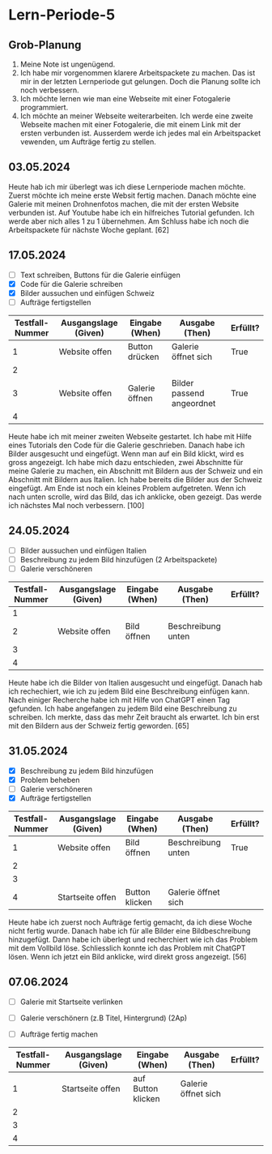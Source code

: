 # Lern-Periode-5


## Grob-Planung
1. Meine Note ist ungenügend.
2. Ich habe mir vorgenommen klarere Arbeitspackete zu machen. Das ist mir in der letzten Lernperiode gut gelungen. Doch die Planung sollte ich noch verbessern.
3. Ich möchte lernen wie man eine Webseite mit einer Fotogalerie programmiert.
4. Ich möchte an meiner Webseite weiterarbeiten. Ich werde eine zweite Webseite machen mit einer Fotogalerie, die mit einem Link mit der ersten verbunden ist. Ausserdem werde ich jedes mal ein Arbeitspacket vewenden, um Aufträge fertig zu stellen.

## 03.05.2024
Heute hab ich mir überlegt was ich diese Lernperiode machen möchte. Zuerst möchte ich meine erste Websit fertig machen. Danach möchte eine Galerie mit meinen Drohnenfotos machen, die mit der ersten Website verbunden ist. Auf Youtube habe ich ein hilfreiches Tutorial gefunden. Ich werde aber nich alles  1 zu 1 übernehmen. Am Schluss habe ich noch die Arbeitspackete für nächste Woche geplant. [62]

## 17.05.2024
- [ ] Text schreiben, Buttons für die Galerie einfügen 
- [x] Code für die Galerie schreiben     
- [x] Bilder aussuchen und einfügen Schweiz 
- [ ] Aufträge fertigstellen 

| Testfall-Nummer | Ausgangslage (Given) | Eingabe (When) | Ausgabe (Then) | Erfüllt? |
| --------------- | -------------------- | -------------- | -------------- | -------- |
| 1               |   Website offen                   |   Button drücken             |  Galerie öffnet sich              |   True       |
| 2               |                      |                |                |          |
| 3               |    Website offen                  |  Galerie öffnen              |   Bilder passend angeordnet             |  True        |
| 4               |                      |                |                |          |

Heute habe ich mit meiner zweiten Webseite gestartet. Ich habe mit Hilfe eines Tutorials den Code für die Galerie geschrieben. Danach habe ich Bilder ausgesucht und eingefügt. Wenn man auf ein Bild klickt, wird es gross angezeigt. Ich habe mich dazu entschieden, zwei Abschnitte für meine Galerie zu machen, ein Abschnitt mit Bildern aus der Schweiz und ein Abschnitt mit Bildern aus Italien. Ich habe bereits die Bilder aus der Schweiz eingefügt. Am Ende ist noch ein kleines Problem aufgetreten. Wenn ich nach unten scrolle, wird das Bild, das ich anklicke, oben gezeigt. Das werde ich nächstes Mal noch verbessern. [100]

## 24.05.2024
- [ ] Bilder aussuchen und einfügen Italien
- [ ] Beschreibung zu jedem Bild hinzufügen (2 Arbeitspackete)
- [ ] Galerie verschöneren

| Testfall-Nummer | Ausgangslage (Given) | Eingabe (When) | Ausgabe (Then) | Erfüllt? |
| --------------- | -------------------- | -------------- | -------------- | -------- |
| 1               |                      |                |                |          |
| 2               |  Website offen                    |  Bild öffnen              |   Beschreibung unten             |          |
| 3               |                      |                |                |          |
| 4               |                      |                |                |          |

Heute habe ich die Bilder von Italien ausgesucht und eingefügt. Danach hab ich rechechiert, wie ich zu jedem Bild eine Beschreibung einfügen kann. Nach einiger Recherche habe ich mit Hilfe von ChatGPT einen Tag gefunden. Ich habe angefangen zu jedem Bild eine Beschreibung zu schreiben. Ich merkte, dass das mehr Zeit braucht als erwartet. Ich bin erst mit den Bildern aus der Schweiz fertig geworden. [65]


## 31.05.2024
- [x] Beschreibung zu jedem Bild hinzufügen
- [x] Problem beheben
- [ ] Galerie verschöneren
- [x] Aufträge fertigstellen

| Testfall-Nummer | Ausgangslage (Given) | Eingabe (When) | Ausgabe (Then) | Erfüllt? |
| --------------- | -------------------- | -------------- | -------------- | -------- |
| 1               |  Website offen                    |   Bild öffnen             |   Beschreibung unten             |   True       |
| 2               |                      |               |              |          |
| 3               |                      |                |                |          |
| 4               | Startseite offen                     |  Button klicken              | Galerie öffnet sich               |          |

Heute habe ich zuerst noch Aufträge fertig gemacht, da ich diese Woche nicht fertig wurde. Danach habe ich für alle Bilder eine Bildbeschreibung hinzugefügt. Dann habe ich überlegt und recherchiert wie ich das Problem mit dem Vollbild löse. Schliesslich konnte ich das Problem mit ChatGPT lösen. Wenn ich jetzt ein Bild anklicke, wird direkt gross angezeigt. [56]




## 07.06.2024
- [ ] Galerie mit Startseite verlinken
- [ ] Galerie verschönern (z.B Titel, Hintergrund) (2Ap)
- [ ] Aufträge fertig machen
 

| Testfall-Nummer | Ausgangslage (Given) | Eingabe (When) | Ausgabe (Then) | Erfüllt? |
| --------------- | -------------------- | -------------- | -------------- | -------- |
| 1               |    Startseite offen                  |  auf Button klicken              |   Galerie öffnet sich             |          |
| 2               |                      |                |                |          |
| 3               |                      |                |                |          |
| 4               |                      |                |                |          |
